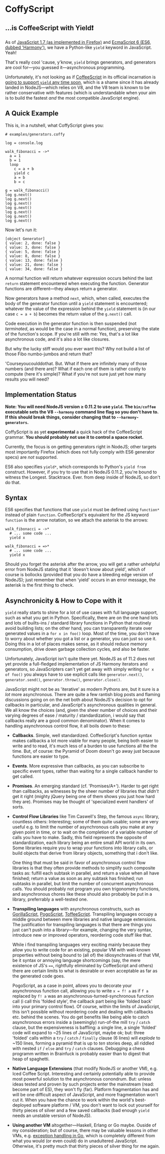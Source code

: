 


# CoffyScript

## ...is CoffeeScript with Yield❗

As of
[JavaScript 1.7 (as implemented in Firefox)](https://developer.mozilla.org/en-US/docs/Web/JavaScript/Guide/Iterators_and_Generators)
and
[EcmaScript 6 (ES6, dubbed 'Harmony')](http://wiki.ecmascript.org/doku.php?id=harmony:generators), we have a
Python-like `yield` keyword in JavaScript. Yeah!

That's really cool 'cause, y'know, `yield` brings generators, and generators are cool for—you
guessed it—asynchronous programming.

Unfortunately, it's not looking as if [CoffeeScript](https://github.com/jashkenas/coffee-script) in its
official incarnation is [going to support `yield` any time soon](https://github.com/jashkenas/coffee-script/wiki/FAQ#unsupported-features),
which is a shame since it has already landed in NodeJS—which relies on V8, and the V8 team is known to be rather
conservative with features (which is understandable when your aim is to build the fastest *and* the most compatible
JavaScript engine).

## A Quick Example

This is, in a nutshell, what CoffyScript gives you:

    # examples/generators.coffy

    log = console.log

    walk_fibonacci = ->*
      a = 1
      b = 1
      loop
        c = a + b
        yield c
        a = b
        b = c

    g = walk_fibonacci()
    log g.next()
    log g.next()
    log g.next()
    log g.next()
    log g.next()
    log g.next()
    log g.next()

Now let's run it:

    [object Generator]
    { value: 2, done: false }
    { value: 3, done: false }
    { value: 5, done: false }
    { value: 8, done: false }
    { value: 13, done: false }
    { value: 21, done: false }
    { value: 34, done: false }

A normal function will return whatever expression occurs behind the last `return` statement encountered
when executing the function. Generator functions are different—they always return a generator.

Now generators have a method `next`, which, when called, executes the body of the generator function until
a `yield` statement is encountered; whatever the value of the expression behind the `yield` statement is
(in our case `c = a + b`) becomes the return value of the `g.next()` call.

Code execution in the generator function is then suspended (not *terminated*, as would be the case in a
normal function), preserving the state of the function's scope. If you're still with me: Yes, that's a lot
like asynchronous code, and it's also a lot like closures.

But why the lucky stiff would you ever want this? Why not build a list of those Fibo numbo-jumbos and return
that?

'Courseyoucoulddothat. But. What if there are infinitely many of those numbers (and there are)? What if
each one of them is rather costly to compute (here it's simple)? What if you're not sure just yet how many
results you will need?


## Implementation Status

**Note: You will need NodeJS version ≥ 0.11.2 to use `yield`. The `bin/coffee` executable sets the V8
`--harmony` command line flag so you don't have to. If this should break things, consider changing
that to `--harmony-generators`.**

CoffyScript is as yet **experimental** a quick hack of the CoffeeScript grammar. **You should probably not use
it to control a space rocket.**

Currently, the focus is on getting generators right in NodeJS; other targets most importantly Firefox
(which does not fully comply with ES6 generator specs) are *not* supported.

ES6 also specifies `yield*`, which corresponds to Python's `yield from` construct. However, if you try to
use that in NodeJS 0.11.2, you're bound to witness the Longest. Stacktrace. Ever. from deep inside of NodeJS,
so don't do that.

## Syntax

ES6 specifies that functions that use `yield` must be defined using `function*` instead of plain `function`.
CoffeeScript's equivalent for the JS keyword `function` is the arrow notation, so we attach the asterisk
to the arrows:

    walk_fibonacci = ->*
      # ... some code ...
      yield x

    walk_fibonacci = =>*
      # ... some code ...
      yield x

Should you forget the asterisk after the arrow, you will get a rather unhelpful error from NodeJS stating
that it 'doesn't know about yield', which of course is bollocks (provided that you do have a bleeding edge
version of NodeJS); just remember that when 'yield' occurs in an error message, the asterisk is the first
thing to check.

## Asynchronicity & How to Cope with it

`yield` really starts to shine for a lot of use cases with full language support, such as what you get in
Python. Specifically, there are on the one hand lots and lots of builts-ins / standard library functions
in Python that routinely avoid building lists; on the other hand, you can transparently iterate over
generated values in a `for x in foo()` loop. Most of the time, you don't have to worry about whether you
got a list or a generator, you can just so use it. Doing this in a lot of places makes sense, as it should
reduce memory consumption, drive down garbage collection cycles, and also be faster.

Unfortunately, JavaScript isn't quite there yet. NodeJS as of 11.2 does not yet provide a full-fledged
implementation of JS Harmony iterators and generators, so JavaScripters can't yet get away with simply
writing `for x of foo()` you always have to use explicit calls like `generator.next()`, `generator.send()`,
`generator.throw()`, `generator.close()`.

JavaScript might not be as 'iterative' as modern Pythons are, but it sure is a *lot* more asynchronous.
There are quite a few rantish blog posts and flaming discussions going on on the net both about NodeJS's
decision to opt for callbacks in particular, and JavaScript's asynchronous qualities in general. We all know
the choices (and, given the sheer number of choices and their varying degrees of ease / maturity /
standardization, i would say that callbacks really are a good common denominator). When it comes to
handling asynchronous control flow, it all boils down to these:

* **Callbacks**. Simple, well standardized. CoffeeScript's function syntax makes callbacks a lot more viable for
  many people, being both easier to write and to read, it's much less of a burden to use functions all the
  the time. But, of course: the Pyramid of Doom doesn't go away just because functions are easier to type.

* **Events**. More expressive than callbacks, as you can subscribe to specific event types, rather than waiting
  for a single callback handler to get called.

* **Promises**. An emerging standard (cf. 'Promises/A+'). Harder to get right than callbacks, as witnesses by
  the sheer number of libraries that *didn't* get it right (mighty jQuery being one of them shows you just
  how hard they are). Promises may be thought of 'specialized event handlers' of sorts.

* **Control Flow Libraries** like Tim Caswell's Step, the famous `async` library, countless others: Interesting; some of them
  quite usable; some are very useful e.g. to limit the number of asynchronous calls you make at any given
  point in time, or to wait on the completion of a variable number of calls you have to make. Sadly, this
  field represents the opposite of standardization, each library being an entire small API world in its
  own. Some libraries require you to wrap your functions into library calls, or build objects that derive
  from library objects, something that i don't like.

  One thing that must be said in favor of asynchronous control flow libraries is that they often provide
  methods to simplify such composite tasks as: fulfill each subtask in parallel, and return a value when
  all have finished; return a value as soon as any subtask has finished; run subtasks in parallel, but
  limit the number of concurrent asynchronous calls. You should probably not program you own trigonometry
  functions, and asynchronous chores like these should also probably be put in a library, preferrably a
  well-tested one.

* **Transpiling languages** with asynchronous constructs, such as
  [GorillaScript](https://github.com/ckknight/gorillascript),
  [PogoScript](https://github.com/featurist/pogoscript),
  [ToffeeScript](https://github.com/jiangmiao/toffee-script). Transpiling
  languages occupy a middle ground between mere libraries and native language extensions. The justification
  for transpiling languages is that there are things you just can't push into a library—for example,
  changing the very syntax, introduce new or improved operators, reordering code stuff like that.

  While i find transpiling languages very exciting mainly because they allow you to write code for an
  existing, popular VM with well-known properties without being bound to (all of) the idiosynchrasies
  of that VM, be it syntax or annoying language shortcomings (say, the mere existence of JS's `==`,
  rightfully eliminated by CoffeeScript and others) there are certain limits to what is desirable or even
  acceptable as far as the generated code goes.

  PogoScript, as a case in point, allows you to decorate
  your asynchronous function call, allowing you to write `x = f! a` as if `f a` replaced by `f! a` was an
  asynchronous-turned-synchronous function call (i call this 'folded style', the callback part being
  like 'folded back' into your primary control flow). Of course, within the limits of JavaScript, this isn't
  possible without reordering code and dealing with callbacks etc. behind the scenes. You do get benefits
  like being able to catch asynchronous errors inside a (seemingly) run-of-the mill `try` / `catch` clause,
  but the expensiveness is baffling: a single line, a single 'folded' code will expand to ~25 lines of
  JavaScript, maybe ok; but: three 'folded' calls within a `try` / `catch` / `finally` clause (6 lines)
  will *explode* to ~150 lines, forming a pyramid that is up to *ten* stories deep, all riddled with
  nested `if` / `else` and `try` / `catch` clauses. Debugging a chess programm written in Brainfuck is
  probably easier than to digest that heap of spaghetti.

* **Native Language Extensions** (that modify NodeJS or another VM), e.g. Iced Coffee Script. Interesting
  and certainly potentially able to provide most powerful solution to the asynchronous conondrum. But:
  unless ideas tested and proven by such projects enter the mainstream (read: become part of ES), they won't
  fly (far). Platform fragmentation has and will be one difficult aspect of JavaScript, and more
  fragmentation won't cut it. When you have the chance to work within the world's best-deployed software
  platform / VM, you don't want to lock out yourself for thirty pieces of silver and a few saved callbacks
  (bad enough `yield` needs an unstable version of NodeJS).

* **Using another VM** altogether—Haskell, Erlang or Go maybe. Ouside of my consideration; but of course, there
  may be valuable lessons in other VMs, e.g. [exception handling in Go](http://blog.golang.org/error-handling-and-go),
  which is completely different from what you would (or even could) do in unadultered JavaScript. Otherwise,
  it's pretty much that thirty pieces of silver thing for me again.





